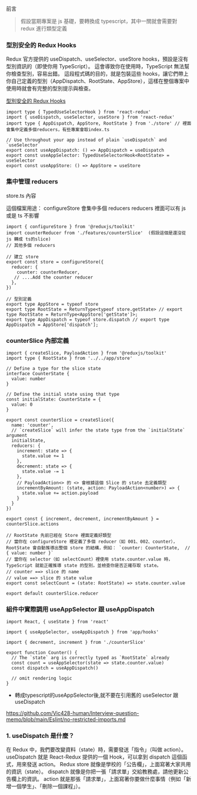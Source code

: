 前言
> 假設當期專案是 js 基礎，要轉換成 typescript，其中一關就會需要對 redux 進行類型定義

###  型別安全的 Redux Hooks
Redux 官方提供的 useDispatch、useSelector、useStore hooks，預設是沒有型別資訊的（即使你用 TypeScript）。
這會導致你在使用時，TypeScript 無法幫你檢查型別，容易出錯。
這段程式碼的目的，就是包裝這些 hooks，讓它們帶上你自己定義的型別（AppDispatch、RootState、AppStore），這樣在整個專案中使用時就會有完整的型別提示與檢查。

[型別安全的 Redux Hooks](https://redux.js.org/usage/usage-with-typescript)

```
import type { TypedUseSelectorHook } from 'react-redux'
import { useDispatch, useSelector, useStore } from 'react-redux'
import type { AppDispatch, AppStore, RootState } from './store' // 裡面會集中定義多個reducers，有些專案會取index.ts

// Use throughout your app instead of plain `useDispatch` and `useSelector`
export const useAppDispatch: () => AppDispatch = useDispatch
export const useAppSelector: TypedUseSelectorHook<RootState> = useSelector
export const useAppStore: () => AppStore = useStore
```

### 集中管理 reducers 
store.ts 內容

這個檔案用途：
configureStore 會集中多個 reducers 
reducers 裡面可以有 js 或是 ts 不影響 

```
import { configureStore } from '@reduxjs/toolkit'
import counterReducer from './features/counterSlice'  (假設這個是還沒從 js 轉成 ts的slice)
// 其他多個 reducers 

// 建立 store
export const store = configureStore({
  reducer: {
    counter: counterReducer,
   // ....Add the counter reducer
  },
})

// 型別定義
export type AppStore = typeof store
export type RootState = ReturnType<typeof store.getState> // export type RootState = ReturnType<AppStore['getState']>;
export type AppDispatch = typeof store.dispatch // export type AppDispatch = AppStore['dispatch'];

```

### counterSlice 內部定義

```
import { createSlice, PayloadAction } from '@reduxjs/toolkit'
import type { RootState } from '../../app/store'

// Define a type for the slice state
interface CounterState {
  value: number
}

// Define the initial state using that type
const initialState: CounterState = {
  value: 0
}

export const counterSlice = createSlice({
  name: 'counter',
  // `createSlice` will infer the state type from the `initialState` argument
  initialState,
  reducers: {
    increment: state => {
      state.value += 1
    },
    decrement: state => {
      state.value -= 1
    },
    // PayloadAction<> 的 <> 會根據這個 Slice 的 state 去定義類型
    incrementByAmount: (state, action: PayloadAction<number>) => {
      state.value += action.payload
    }
  }
})

export const { increment, decrement, incrementByAmount } = counterSlice.actions

// RootState 先前已經在 Store 裡面定義好類型
// 當你在 configureStore 裡定義了多個 reducer（如 001、002、counter），RootState 會自動推導出整個 store 的結構，例如： `counter: CounterState,  // { value: number }`
// 當你在 selector（如 selectCount）裡使用 state.counter.value 時，TypeScript 就能正確推導 state 的型別，並檢查你是否正確存取 state。
// counter ==> slice 的 name
// value ==> slice 的 state value 
export const selectCount = (state: RootState) => state.counter.value

export default counterSlice.reducer

```

### 組件中實際調用 useAppSelector 跟 useAppDispatch

```
import React, { useState } from 'react'

import { useAppSelector, useAppDispatch } from 'app/hooks'

import { decrement, increment } from './counterSlice'

export function Counter() {
  // The `state` arg is correctly typed as `RootState` already
  const count = useAppSelector(state => state.counter.value)
  const dispatch = useAppDispatch()

  // omit rendering logic
}
```

- 轉成typescript的useAppSelector後,就不要在引用舊的 useSelector 跟 useDispatch

https://github.com/Vic428-human/Interview-question-memo/blob/main/Eslint/no-restricted-imports.md

### 1. useDispatch 是什麼？
在 Redux 中，我們要改變資料（state）時，需要發送「指令」（叫做 action）。
useDispatch 就是 React-Redux 提供的一個 Hook，可以拿到 dispatch 這個函式，用來發送 action。
Redux store 就像是學校的「公告欄」，上面寫著大家共用的資訊（state）。
dispatch 就像是你把一張「請求單」交給教務處，請他更新公告欄上的資訊。
action 就是那張「請求單」，上面寫著你要做什麼事情（例如「新增一個學生」、「刪除一個課程」）。
